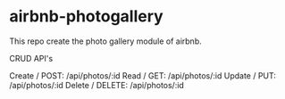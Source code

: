 # airbnb-photogallery
This repo create the photo gallery module of airbnb.

CRUD API's

Create / POST: /api/photos/:id
Read / GET: /api/photos/:id
Update / PUT: /api/photos/:id
Delete / DELETE: /api/photos/:id
